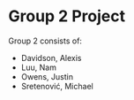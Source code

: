 # Group 2 Project
Group 2 consists of:
- Davidson, Alexis
- Luu, Nam
- Owens, Justin
- Sretenović, Michael
